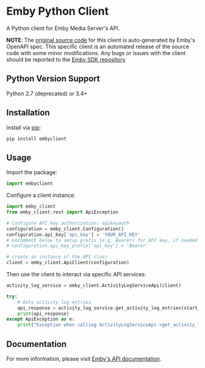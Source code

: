 # Emby Python Client

A Python client for Emby Media Server's API. 

**NOTE**: The [original source code](https://github.com/MediaBrowser/Emby.SDK/tree/master/SampleCode/RestApi/Clients/Python) for this client is auto-generated by Emby's OpenAPI spec.
This specific client is an automated release of the source code with some minor modifications.
Any bugs or issues with the client should be reported to the [Emby SDK repository](https://github.com/MediaBrowser/Emby.SDK)

## Python Version Support

Python 2.7 (deprecated) or 3.4+

## Installation

Install via [pip](https://pypi.org/project/embyclient/):

```sh
pip install embyclient
```

## Usage

Import the package:

```python
import embyclient
```

Configure a client instance:

```python
import emby_client
from emby_client.rest import ApiException

# Configure API key authorization: apikeyauth
configuration = emby_client.Configuration()
configuration.api_key['api_key'] = 'YOUR_API_KEY'
# Uncomment below to setup prefix (e.g. Bearer) for API key, if needed
# configuration.api_key_prefix['api_key'] = 'Bearer'

# create an instance of the API class
client = emby_client.ApiClient(configuration)
```

Then use the client to interact via specific API services:

```python
activity_log_service = emby_client.ActivityLogServiceApi(client)

try:
    # Gets activity log entries
    api_response = activity_log_service.get_activity_log_entries(start_index=56, limit=56, min_date='min_date_example')
    print(api_response)
except ApiException as e:
    print("Exception when calling ActivityLogServiceApi->get_activity_log_entries: %s\n" % e)
```

## Documentation

For more information, please visit [Emby's API documentation](https://swagger.emby.media/?staticview=true).
